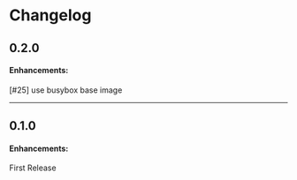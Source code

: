 # Changelog


## 0.2.0

#### Enhancements:

[#25] use busybox base image

---

## 0.1.0

#### Enhancements:

First Release
